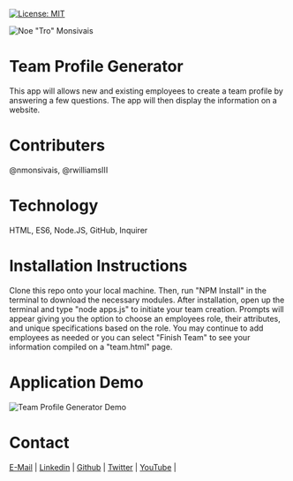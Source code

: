 [![License: MIT](https://img.shields.io/badge/License-MIT-yellow.svg)](https://opensource.org/licenses/MIT)

![Noe "Tro" Monsivais](https://drive.google.com/open?id=1opPaQMcmF6T7xGDy1U3C__Z-ghjoCWD5)

# Team Profile Generator
This app will allows new and existing employees to create a team profile by answering a few questions.  The app will then display the information on a website.

# Contributers

@nmonsivais, @rwilliamsIII

# Technology
HTML, ES6, Node.JS, GitHub, Inquirer

# Installation Instructions
Clone this repo onto your local machine.  Then, run "NPM Install" in the terminal to download the necessary modules.  After installation, open up the terminal and type "node apps.js" to initiate your team creation.  Prompts will appear giving you the option to choose an employees role, their attributes, and unique specifications based on the role.  You may continue to add employees as needed or you can select "Finish Team" to see your information compiled on a "team.html" page.

# Application Demo
![Team Profile Generator Demo]()


# Contact
[E-Mail](Mailto:nmonsivais@gmail.com) |
[Linkedin](http://www.linkedin.com/in/nmonsivais) |
[Github](http://github.com/nmonsivais) |
[Twitter](http://www.twitter.com/trobadour_XP) |
[YouTube](http://www.youtube.com/c/Trobadour_XP) |
